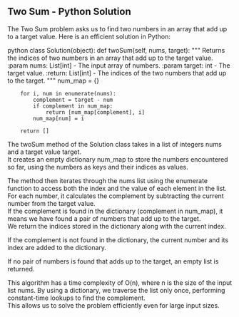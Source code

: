 ## Two Sum - Python Solution

The Two Sum problem asks us to find two numbers in an array that add up to a target value. Here is an efficient solution in Python:

python
class Solution(object):
    def twoSum(self, nums, target):
        """
        Returns the indices of two numbers in an array that add up to the target value.
        :param nums: List[int] - The input array of numbers.
        :param target: int - The target value.
        :return: List[int] - The indices of the two numbers that add up to the target.
        """
        num_map = {}

        for i, num in enumerate(nums):
            complement = target - num
            if complement in num_map:
                return [num_map[complement], i]
            num_map[num] = i

        return []


The twoSum method of the Solution class takes in a list of integers nums and a target value target.<br>
It creates an empty dictionary num_map to store the numbers encountered so far, using the numbers as keys and their indices as values.

The method then iterates through the nums list using the enumerate function to access both the index and the value of each element in the list. <br>
For each number, it calculates the complement by subtracting the current number from the target value. <br>
If the complement is found in the dictionary (complement in num_map), it means we have found a pair of numbers that add up to the target.<br>
We return the indices stored in the dictionary along with the current index.

If the complement is not found in the dictionary, the current number and its index are added to the dictionary.

If no pair of numbers is found that adds up to the target, an empty list is returned.

This algorithm has a time complexity of O(n), where n is the size of the input list nums. By using a dictionary, we traverse the list only once, performing constant-time lookups to find the complement. <br>
This allows us to solve the problem efficiently even for large input sizes.
